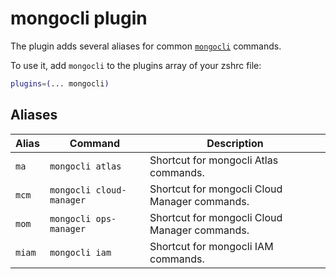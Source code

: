 # mongocli plugin

The plugin adds several aliases for common
[`mongocli`](https://docs.mongodb.com/mongocli/stable/) commands.

To use it, add `mongocli` to the plugins array of your zshrc file:

```zsh
plugins=(... mongocli)
```

## Aliases

| Alias  | Command                  | Description                                   |
| ------ | ------------------------ | --------------------------------------------- |
| `ma`   | `mongocli atlas`         | Shortcut for mongocli Atlas commands.         |
| `mcm`  | `mongocli cloud-manager` | Shortcut for mongocli Cloud Manager commands. |
| `mom`  | `mongocli ops-manager`   | Shortcut for mongocli Cloud Manager commands. |
| `miam` | `mongocli iam`           | Shortcut for mongocli IAM commands.           |
